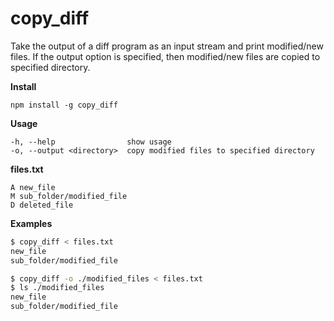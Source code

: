 copy_diff
=========

Take the output of a diff program as an input stream and print modified/new files. If the output option is specified, then modified/new files are copied to specified directory.

**Install**

```
npm install -g copy_diff
```

**Usage**

```
-h, --help                show usage
-o, --output <directory>  copy modified files to specified directory
```

**files.txt**

```
A new_file
M sub_folder/modified_file
D deleted_file
```

**Examples**

```bash
$ copy_diff < files.txt
new_file
sub_folder/modified_file

$ copy_diff -o ./modified_files < files.txt
$ ls ./modified_files
new_file
sub_folder/modified_file
```

